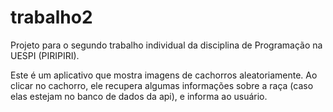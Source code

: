 # trabalho2

Projeto para o segundo trabalho individual da disciplina de Programação na UESPI (PIRIPIRI).

Este é um aplicativo que mostra imagens de cachorros aleatoriamente. Ao clicar no cachorro, ele recupera algumas informações sobre a raça (caso elas estejam no banco de dados da api), e informa ao usuário.
